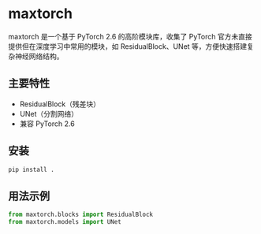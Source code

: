 # maxtorch

maxtorch 是一个基于 PyTorch 2.6 的高阶模块库，收集了 PyTorch 官方未直接提供但在深度学习中常用的模块，如 ResidualBlock、UNet 等，方便快速搭建复杂神经网络结构。

## 主要特性

- ResidualBlock（残差块）
- UNet（分割网络）
- 兼容 PyTorch 2.6

## 安装

```bash
pip install .
```

## 用法示例

```python
from maxtorch.blocks import ResidualBlock
from maxtorch.models import UNet
``` 